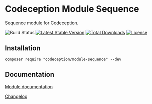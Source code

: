 # Codeception Module Sequence

Sequence module for Codeception.

![Build Status](https://github.com/Codeception/module-sequence/workflows/CI/badge.svg)
[![Latest Stable Version](https://poser.pugx.org/codeception/module-sequence/v/stable)](https://github.com/Codeception/module-sequence/releases)
[![Total Downloads](https://poser.pugx.org/codeception/module-sequence/downloads)](https://packagist.org/packages/codeception/module-sequence)
[![License](https://poser.pugx.org/codeception/module-sequence/license)](/LICENSE)

## Installation

```
composer require "codeception/module-sequence" --dev
```

## Documentation

[Module documentation](https://codeception.com/docs/modules/Sequence)

[Changelog](https://github.com/Codeception/module-sequence/releases)
